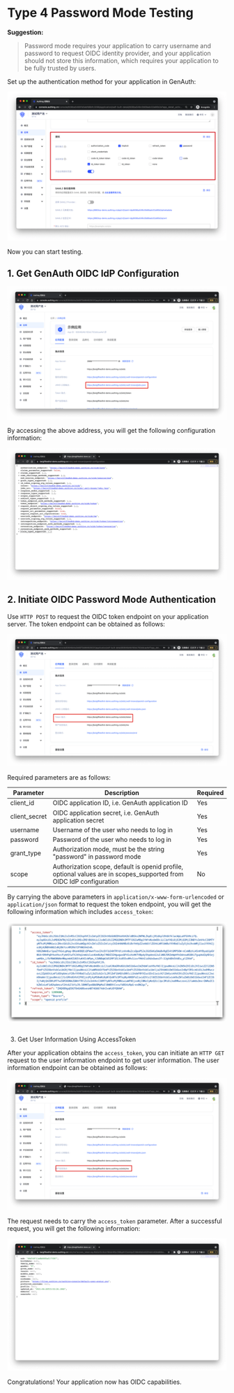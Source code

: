 # Type 4 Password Mode Testing

<LastUpdated/>

**Suggestion:**

> Password mode requires your application to carry username and password to request OIDC identity provider, and your application should not store this information, which requires your application to be fully trusted by users.

Set up the authentication method for your application in GenAuth:

![type4-1](./images/type4-1.png)

Now you can start testing.

## 1. Get GenAuth OIDC IdP Configuration

![type4-2](./images/type4-2.png)

By accessing the above address, you will get the following configuration information:

![type4-3](./images/type4-3.png)

## 2. Initiate OIDC Password Mode Authentication

Use `HTTP POST` to request the OIDC token endpoint on your application server. The token endpoint can be obtained as follows:

![type4-4](./images/type4-4.png)

Required parameters are as follows:

| Parameter     | Description                                                                                                         | Required |
| ------------- | ------------------------------------------------------------------------------------------------------------------- | -------- |
| client_id     | OIDC application ID, i.e. GenAuth application ID                                                                    | Yes      |
| client_secret | OIDC application secret, i.e. GenAuth application secret                                                            | Yes      |
| username      | Username of the user who needs to log in                                                                            | Yes      |
| password      | Password of the user who needs to log in                                                                            | Yes      |
| grant_type    | Authorization mode, must be the string "password" in password mode                                                  | Yes      |
| scope         | Authorization scope, default is openid profile, optional values are in scopes_supported from OIDC IdP configuration | No       |

By carrying the above parameters in `application/x-www-form-urlencoded` or `application/json` format to request the token endpoint, you will get the following information which includes `access_token`:

![type4-5](./images/type4-5.png)

##

3. Get User Information Using AccessToken

After your application obtains the `access_token`, you can initiate an `HTTP GET` request to the user information endpoint to get user information. The user information endpoint can be obtained as follows:

![type4-6](./images/type4-6.png)

The request needs to carry the `access_token` parameter. After a successful request, you will get the following information:

![type4-7](./images/type4-7.png)

Congratulations! Your application now has OIDC capabilities.
